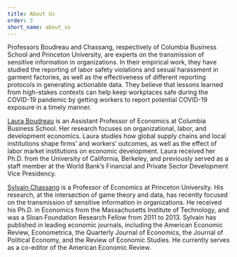 ```yaml
---
title: About Us
order: 3
short_name: about_us
---
```

Professors Boudreau and Chassang, respectively of Columbia Business School and Princeton University, are experts on the transmission of sensitive information in organizations. In their empirical work, they have studied the reporting of labor safety violations and sexual harassment in garment factories, as well as the effectiveness of different reporting protocols in generating actionable data. They believe that lessons learned from high-stakes contexts can help keep workplaces safe during the COVID-19 pandemic by getting workers to report potential COVID-19 exposure in a timely manner.

[Laura Boudreau](https://laura-boudreau.com/) is an Assistant Professor of Economics at Columbia Business School. Her research focuses on organizational, labor, and development economics. Laura studies how global supply chains and local institutions shape firms’ and workers’ outcomes, as well as the effect of labor market institutions on economic development. Laura received her Ph.D. from the University of California, Berkeley, and previously served as a staff member at the World Bank’s Financial and Private Sector Development Vice Presidency.

[Sylvain Chassang](https://www.sylvainchassang.org/) is a Professor of Economics at Princeton University. His research, at the intersection of game theory and data, has recently focused on the transmission of sensitive information in organizations. He received his Ph.D. in Economics from the Massachusetts Institute of Technology, and was a Sloan Foundation Research Fellow from 2011 to 2013. Sylvain has published in leading economic journals, including the American Economic Review, Econometrica, the Quarterly Journal of Economics, the Journal of Political Economy, and the Review of Economic Studies. He currently serves as a co-editor of the American Economic Review.
